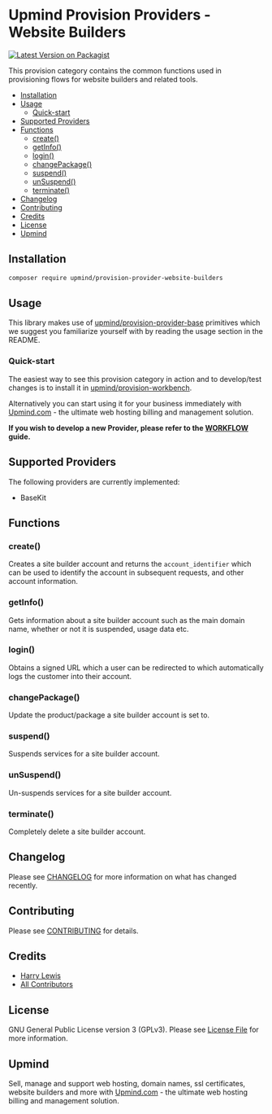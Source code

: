 # Upmind Provision Providers - Website Builders

[![Latest Version on Packagist](https://img.shields.io/packagist/v/upmind/provision-provider-website-builders.svg?style=flat-square)](https://packagist.org/packages/upmind/provision-provider-website-builders)

This provision category contains the common functions used in provisioning flows for website builders and related tools.

- [Installation](#installation)
- [Usage](#usage)
  - [Quick-start](#quick-start)
- [Supported Providers](#supported-providers)
- [Functions](#functions)
  - [create()](#create)
  - [getInfo()](#getInfo)
  - [login()](#login)
  - [changePackage()](#changePackage)
  - [suspend()](#suspend)
  - [unSuspend()](#unSuspend)
  - [terminate()](#terminate)
- [Changelog](#changelog)
- [Contributing](#contributing)
- [Credits](#credits)
- [License](#license)
- [Upmind](#upmind)

## Installation

```bash
composer require upmind/provision-provider-website-builders
```

## Usage

This library makes use of [upmind/provision-provider-base](https://packagist.org/packages/upmind/provision-provider-base) primitives which we suggest you familiarize yourself with by reading the usage section in the README.

### Quick-start

The easiest way to see this provision category in action and to develop/test changes is to install it in [upmind/provision-workbench](https://github.com/upmind-automation/provision-workbench#readme).

Alternatively you can start using it for your business immediately with [Upmind.com](https://upmind.com/start) - the ultimate web hosting billing and management solution.

**If you wish to develop a new Provider, please refer to the [WORKFLOW](WORKFLOW.md) guide.**

## Supported Providers

The following providers are currently implemented:
  - BaseKit

## Functions

### create()

Creates a site builder account and returns the `account_identifier` which can be used to identify the account in subsequent requests, and other account information.

### getInfo()

Gets information about a site builder account such as the main domain name, whether or not it is suspended, usage data etc.

### login()

Obtains a signed URL which a user can be redirected to which automatically logs the customer into their account.

### changePackage()

Update the product/package a site builder account is set to.

### suspend()

Suspends services for a site builder account.

### unSuspend()

Un-suspends services for a site builder account.

### terminate()

Completely delete a site builder account.

## Changelog

Please see [CHANGELOG](CHANGELOG.md) for more information on what has changed recently.

## Contributing

Please see [CONTRIBUTING](CONTRIBUTING.md) for details.

## Credits

 - [Harry Lewis](https://github.com/uphlewis)
 - [All Contributors](../../contributors)

## License

GNU General Public License version 3 (GPLv3). Please see [License File](LICENSE.md) for more information.

## Upmind

Sell, manage and support web hosting, domain names, ssl certificates, website builders and more with [Upmind.com](https://upmind.com/start) - the ultimate web hosting billing and management solution.